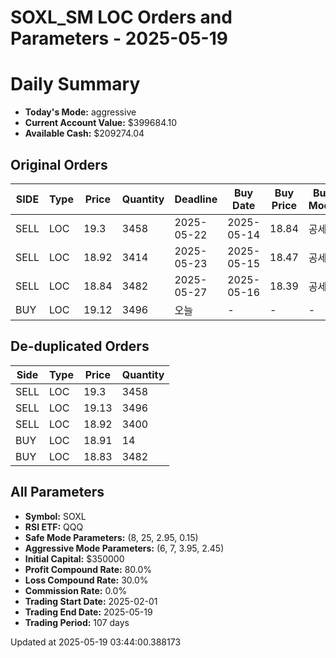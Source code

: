 # SOXL_SM LOC Orders and Parameters - 2025-05-19

# Daily Summary

- **Today's Mode:** aggressive
- **Current Account Value:** $399684.10
- **Available Cash:** $209274.04

## Original Orders

| SIDE | Type | Price | Quantity | Deadline | Buy Date | Buy Price | Buy Mode |
|------|------|-------|----------|----------|----------|-----------|----------|
| SELL | LOC | 19.3 | 3458 | 2025-05-22 | 2025-05-14 | 18.84 | 공세 |
| SELL | LOC | 18.92 | 3414 | 2025-05-23 | 2025-05-15 | 18.47 | 공세 |
| SELL | LOC | 18.84 | 3482 | 2025-05-27 | 2025-05-16 | 18.39 | 공세 |
| BUY | LOC | 19.12 | 3496 | 오늘 | - | - | - |

## De-duplicated Orders

| Side | Type | Price | Quantity |
|------|------|-------|----------|
| SELL | LOC | 19.3 | 3458 |
| SELL | LOC | 19.13 | 3496 |
| SELL | LOC | 18.92 | 3400 |
| BUY | LOC | 18.91 | 14 |
| BUY | LOC | 18.83 | 3482 |

## All Parameters

- **Symbol:** SOXL
- **RSI ETF:** QQQ
- **Safe Mode Parameters:** (8, 25, 2.95, 0.15)
- **Aggressive Mode Parameters:** (6, 7, 3.95, 2.45)
- **Initial Capital:** $350000
- **Profit Compound Rate:** 80.0%
- **Loss Compound Rate:** 30.0%
- **Commission Rate:** 0.0%
- **Trading Start Date:** 2025-02-01
- **Trading End Date:** 2025-05-19
- **Trading Period:** 107 days

Updated at 2025-05-19 03:44:00.388173
